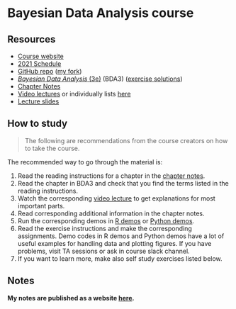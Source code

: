 # Bayesian Data Analysis course

## Resources

- [Course website](https://avehtari.github.io/BDA_course_Aalto/)
- [2021 Schedule](https://avehtari.github.io/BDA_course_Aalto/Aalto2021.html#Schedule_2021)
- [GitHub repo](https://github.com/avehtari/BDA_course_Aalto) ([my fork](https://github.com/jhrcook/BDA_course_Aalto))
- [*Bayesian Data Analysis* (3e)](https://users.aalto.fi/~ave/BDA3.pdf) (BDA3) ([exercise solutions](book/bda-exercise-solutions3.pdf))
- [Chapter Notes](https://avehtari.github.io/BDA_course_Aalto/chapter_notes/BDA_notes.pdf)
- [Video lectures](https://aalto.cloud.panopto.eu/Panopto/Pages/Sessions/List.aspx#folderID=%22f0ec3a25-9e23-4935-873b-a9f401646812%22) or individually lists [here](https://avehtari.github.io/BDA_course_Aalto/#videos)
- [Lecture slides](https://github.com/avehtari/BDA_course_Aalto/tree/master/slides)

## How to study

> The following are recommendations from the course creators on how to take the course.

The recommended way to go through the material is:

1. Read the reading instructions for a chapter in the [chapter notes](https://avehtari.github.io/BDA_course_Aalto/chapter_notes/BDA_notes.pdf).
2. Read the chapter in BDA3 and check that you find the terms listed in the reading instructions.
3. Watch the corresponding [video lecture](https://aalto.cloud.panopto.eu/Panopto/Pages/Sessions/List.aspx#folderID=%22f0ec3a25-9e23-4935-873b-a9f401646812%22) to get explanations for most important parts.
4. Read corresponding additional information in the chapter notes.
5. Run the corresponding demos in [R demos](https://github.com/avehtari/BDA_R_demos) or [Python demos](https://github.com/avehtari/BDA_py_demos).
6. Read the exercise instructions and make the corresponding assignments. Demo codes in R demos and Python demos have a lot of useful examples for handling data and plotting figures. If you have problems, visit TA sessions or ask in course slack channel.
7. If you want to learn more, make also self study exercises listed below.

## Notes

**My notes are published as a website [here](https://jhrcook.github.io/bayesian-data-analysis-course/).**
